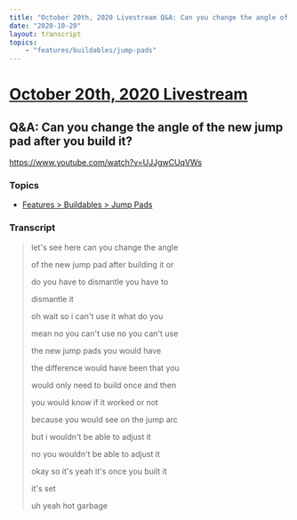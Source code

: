 ```yaml
---
title: "October 20th, 2020 Livestream Q&A: Can you change the angle of the new jump pad after you build it?"
date: "2020-10-20"
layout: transcript
topics:
    - "features/buildables/jump-pads"
---
```

# [October 20th, 2020 Livestream](../2020-10-20.md)
## Q&A: Can you change the angle of the new jump pad after you build it?
https://www.youtube.com/watch?v=UJJgwCUqVWs

### Topics
* [Features > Buildables > Jump Pads](../topics/features/buildables/jump-pads.md)

### Transcript

> let's see here can you change the angle
> 
> of the new jump pad after building it or
> 
> do you have to dismantle you have to
> 
> dismantle it
> 
> oh wait so i can't use it what do you
> 
> mean no you can't use no you can't use
> 
> the new jump pads you would have
> 
> the difference would have been that you
> 
> would only need to build once and then
> 
> you would know if it worked or not
> 
> because you would see on the jump arc
> 
> but i wouldn't be able to adjust it
> 
> no you wouldn't be able to adjust it
> 
> okay so it's yeah it's once you built it
> 
> it's set
> 
> uh yeah hot garbage
> 
